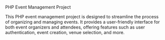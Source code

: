 PHP Event Management Project

This PHP event management project is designed to streamline the process of organizing and managing events. 
It provides a user-friendly interface for both event organizers and attendees, offering features 
such as user authentication, event creation, venue selection, and more.
